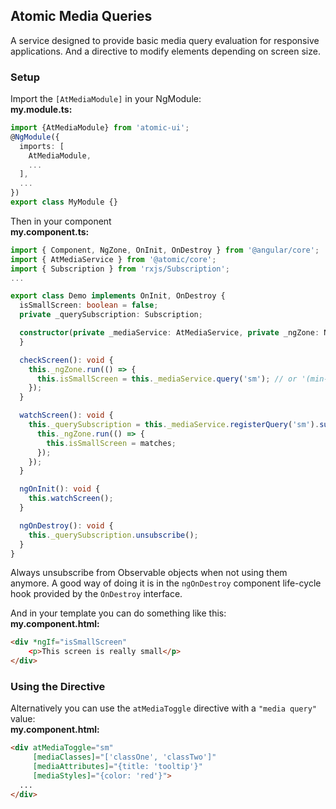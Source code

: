 ## Atomic Media Queries

A service designed to provide basic media query evaluation for responsive applications. And  a directive to modify 
elements depending on screen size.

### Setup
Import the `[AtMediaModule]` in your NgModule:<br>
**my.module.ts:**
```typescript
import {AtMediaModule} from 'atomic-ui';
@NgModule({
  imports: [
    AtMediaModule,
    ...
  ],
  ...
})
export class MyModule {}
```

Then in your component<br>
**my.component.ts:**
```typescript
import { Component, NgZone, OnInit, OnDestroy } from '@angular/core';
import { AtMediaService } from '@atomic/core';
import { Subscription } from 'rxjs/Subscription';
...

export class Demo implements OnInit, OnDestroy {
  isSmallScreen: boolean = false;
  private _querySubscription: Subscription;

  constructor(private _mediaService: AtMediaService, private _ngZone: NgZone) {
  }

  checkScreen(): void {
    this._ngZone.run(() => {
      this.isSmallScreen = this._mediaService.query('sm'); // or '(min-width: 960px) and (max-width: 1279px)'
    });
  }

  watchScreen(): void {
    this._querySubscription = this._mediaService.registerQuery('sm').subscribe((matches: boolean) => {
      this._ngZone.run(() => {
        this.isSmallScreen = matches;
      });
    });
  }

  ngOnInit(): void {
    this.watchScreen();
  }

  ngOnDestroy(): void {
    this._querySubscription.unsubscribe();
  }
}
```

Always unsubscribe from Observable objects when not using them anymore. A good way of doing it is in the `ngOnDestroy` 
component life-cycle hook provided by the `OnDestroy` interface.


And in your template you can do something like this:<br>
**my.component.html:**
```html
<div *ngIf="isSmallScreen"
    <p>This screen is really small</p>
</div>
```


### Using the Directive
Alternatively you can use the `atMediaToggle` directive with a `"media query"` value:<br>
**my.component.html:**
```html
<div atMediaToggle="sm"
     [mediaClasses]="['classOne', 'classTwo']"
     [mediaAttributes]="{title: 'tooltip'}"
     [mediaStyles]="{color: 'red'}">
  ...
</div>
```
